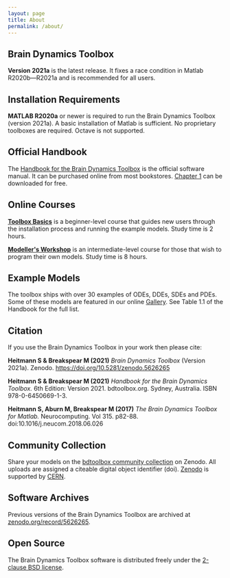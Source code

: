 ```yaml
---
layout: page
title: About
permalink: /about/
---
```


## **Brain Dynamics Toolbox**
**Version 2021a** is the latest release. It fixes a race condition in Matlab R2020b&mdash;R2021a and is recommended for all users.

## **Installation Requirements**
 **MATLAB R2020a** or newer is required to run the Brain Dynamics Toolbox (version 2021a). A basic installation of Matlab is sufficient. No proprietary toolboxes are required. Octave is not supported. 

## **Official Handbook**
The [Handbook for the Brain Dynamics Toolbox](https://www.amazon.com/dp/0645066915) is the official software manual.
It can be purchased online from most bookstores.
[Chapter 1](https://github.com/bdtoolbox-org/bdtoolbox/releases/download/2021a/HandbookSample2021.pdf) can be downloaded for free.

## **Online Courses**

**[Toolbox Basics](https://bdtoolbox.teachable.com/p/toolbox-basics)** is a beginner-level course that guides new users through the installation process and running the example models. Study time is 2 hours.

**[Modeller's Workshop](https://bdtoolbox.teachable.com/p/modellers-workshop)** is an intermediate-level course for those that wish to program their own models. Study time is 8 hours. 


## **Example Models**

The toolbox ships with over 30 examples of ODEs, DDEs, SDEs and PDEs. Some of these models are featured in our online [Gallery](../gallery). See Table 1.1 of the Handbook for the full list.

## **Citation**

If you use the Brain Dynamics Toolbox in your work then please cite:

**Heitmann S & Breakspear M (2021)** *Brain Dynamics Toolbox* (Version 2021a). Zenodo. https://doi.org/10.5281/zenodo.5626265

**Heitmann S & Breakspear M (2021)** *Handbook for the Brain Dynamics Toolbox.* 6th Edition: Version 2021. bdtoolbox.org. Sydney, Australia. ISBN 978-0-6450669-1-3.

**Heitmann S, Aburn M, Breakspear M (2017)** *The Brain Dynamics Toolbox for Matlab.* Neurocomputing. Vol 315. p82-88. doi:10.1016/j.neucom.2018.06.026

## **Community Collection**

Share your models on the [bdtoolbox community collection](https://zenodo.org/communities/bdtoolbox) on Zenodo.
All uploads are assigned a citeable digital object identifier (doi).
[Zenodo](https://zenodo.org) is supported by [CERN](https://home.cern).

## **Software Archives**

Previous versions of the Brain Dynamics Toolbox are archived at [zenodo.org/record/5626265](https://zenodo.org/record/5626265).

## **Open Source**
The Brain Dynamics Toolbox software is distributed freely under the [2-clause BSD license](https://opensource.org/licenses/BSD-2-Clause).

